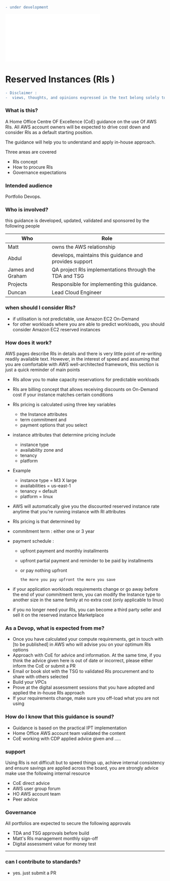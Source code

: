 
```diff
- under development
```

![go back to table of content](./README.md)

# Reserved Instances (RIs )

```diff
- Disclaimer :  
-  views, thoughts, and opinions expressed in the text belong solely to the author, and not necessarily to the author's employer, organization, committee or other group or individual. 
```

### What is this?

A Home Office Centre OF Excellence (CoE) guidance on the use Of AWS RIs. All AWS account owners will be expected to drive cost down and consider RIs as a default starting position.

The guidance will help you to understand and apply in-house approach.

Three areas are covered

- RIs concept
- How to procure RIs
- Governance expectations

### Intended audience

 Portfolio Devops.

### Who is involved?

this guidance is developed, updated, validated and sponsored by the following people  

| Who | Role  |
| ------ | ------ |
| Matt | owns the AWS relationship  |
| Abdul | develops, maintains this guidance and provides support |
| James and Graham| QA project RIs implementations through the TDA and TSG  |
| Projects | Responsible for implementing this guidance. |
| Duncan | Lead Cloud Engineer |



### when should I consider RIs?

- if utilisation is not predictable, use Amazon EC2 On-Demand   
- for other workloads where you are able to predict workloads, you should consider  Amazon EC2 reserved instances



### How does it work?

AWS pages describe RIs in details and there is very little point of re-writing readily available text. However, in the interest of speed and assuming that you are comfortable with AWS well-architected framework, this section is just a quick reminder of main points

- RIs allow you to make capacity reservations for predictable workloads

- RIs are billing concept that allows receiving discounts on On-Demand cost if your instance matches certain conditions 

- RIs pricing is calculated using three key variables

    - the Instance attributes
    - term commitment and
    - payment options that you select


- instance attributes that determine pricing include

  - instance type
  - availability zone  and
  - tenancy
  - platform


- Example

   - instance type = M3 X large
   - availabilities = us-east-1
   - tenancy = default
   - platform  = linux


- AWS will automatically give you  the discounted reserved instance rate anytime that you're running instance with RI attributes

-  RIs pricing is  that determined by

  - commitment term : either one or 3 year
  - payment schedule :
      - upfront payment and monthly installments
      - upfront partial payment  and reminder to be paid by installments
      - or pay nothing upfront  


            the more you pay upfront the more you save

- if your application workloads requirements change or go away before the end of your  commitment term, you can modify the Instance type to another size in the same family at no extra cost (only applicable to linux)

- if you no longer need your RIs,  you can become a third party seller and sell it on the reserved instance Marketplace

### As a Devop, what is expected from me?

- Once you have calculated your compute requirements, get in touch with [to be published] in AWS who will advise you on your optimum RIs options
- Approach with CoE for advice and information. At the same time, if you think the advice given here is out of date or incorrect, please either inform the CoE or submit a PR
- Email or book slot with the TSG to validated RIs procurement and to share with others selected
- Build your VPCs
- Prove at the digital assessment sessions that you have adopted and applied the in-house RIs approach
- If your requirements change, make sure you off-load what you are not using

### How do I know that this guidance is sound?

- Guidance is based on the practical IPT implementation 
- Home Office AWS account team validated the content 
- CoE working with CDP applied advice given and .....

### support

Using RIs is not difficult but to speed things up, achieve  internal consistency and ensure savings are applied across the board, you are strongly advice make use the following  internal resource

  - CoE direct advice
  - AWS user group forum
  - HO AWS account team
  - Peer advice  

### Governance

All portfolios are expected to secure the following approvals

- TDA and TSG approvals before build
-  Matt's RIs management monthly sign-off
-  Digital assessment value for money test


---

### can I contribute to standards?

- yes. just submit a PR
